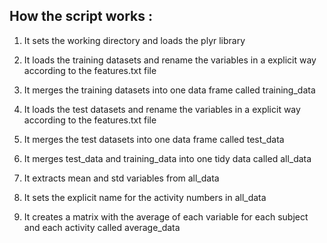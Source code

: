 ## How the script works :

1) It sets the working directory and loads the plyr library

2) It loads the training datasets and rename the variables in a explicit way according to the features.txt file

3) It merges the training datasets into one data frame called training_data

4) It loads the test datasets and rename the variables in a explicit way according to the features.txt file

5) It merges the test datasets into one data frame called test_data

6) It merges test_data and training_data into one tidy data called all_data

7) It extracts mean and std variables from all_data

8) It sets the explicit name for the activity numbers in all_data

9) It creates a matrix with the average of each variable for each subject and each activity called average_data